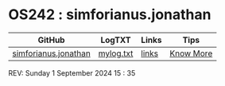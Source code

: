 ---
---
# OS242 : simforianus.jonathan

|  GitHub               |    LogTXT   |  Links | Tips |
| ----------------------| ------------| -------| -----|
| [simforianus.jonathan](https://github.com/SimforianusJonathan/os242) | [mylog.txt](TXT/mylog.txt) | [links](links.md) | [Know More](tips.md) |

REV: Sunday 1 September 2024 15 : 35
